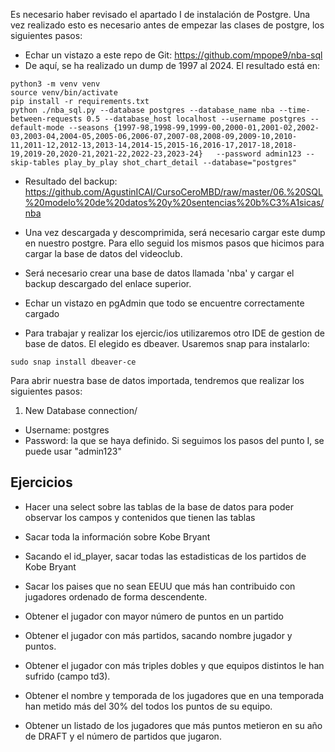 Es necesario haber revisado el apartado I de instalación de Postgre. Una vez realizado esto es necesario antes de empezar las clases de postgre, los siguientes pasos:
- Echar un vistazo a este repo de Git: https://github.com/mpope9/nba-sql
- De aquí, se ha realizado un dump de 1997 al 2024. El resultado está en:
```
python3 -m venv venv
source venv/bin/activate
pip install -r requirements.txt
python ./nba_sql.py --database postgres --database_name nba --time-between-requests 0.5 --database_host localhost --username postgres --default-mode --seasons {1997-98,1998-99,1999-00,2000-01,2001-02,2002-03,2003-04,2004-05,2005-06,2006-07,2007-08,2008-09,2009-10,2010-11,2011-12,2012-13,2013-14,2014-15,2015-16,2016-17,2017-18,2018-19,2019-20,2020-21,2021-22,2022-23,2023-24}   --password admin123 --skip-tables play_by_play shot_chart_detail --database="postgres"
```
- Resultado del backup:
https://github.com/AgustinICAI/CursoCeroMBD/raw/master/06.%20SQL%20modelo%20de%20datos%20y%20sentencias%20b%C3%A1sicas/nba



- Una vez descargada y descomprimida, será necesario cargar este dump en nuestro postgre. Para ello seguid los mismos pasos que hicimos para cargar la base de datos del videoclub.
- Será necesario crear una base de datos llamada 'nba' y cargar el backup descargado del enlace superior.

- Echar un vistazo en pgAdmin que todo se encuentre correctamente cargado
- Para trabajar y realizar los ejercic/ios utilizaremos otro IDE de gestion de base de datos. El elegido es dbeaver. Usaremos snap para instalarlo: 
```
sudo snap install dbeaver-ce
```

Para abrir nuestra base de datos importada, tendremos que realizar los siguientes pasos:
1. New Database connection/
- Username: postgres
- Password: la que se haya definido. Si seguimos los pasos del punto I, se puede usar "admin123"


## Ejercicios

- Hacer una select sobre las tablas de la base de datos para poder observar los campos y contenidos que tienen las tablas
- Sacar toda la información sobre Kobe Bryant
- Sacando el id_player, sacar todas las estadisticas de los partidos de Kobe Bryant
- Sacar los paises que no sean EEUU que más han contribuido con jugadores ordenado de forma descendente.


- Obtener el jugador con mayor número de puntos en un partido

- Obtener el jugador con más partidos, sacando nombre jugador y puntos.

- Obtener el jugador con más triples dobles y que equipos distintos le han sufrido (campo td3).

- Obtener el nombre y temporada de los jugadores que en una temporada han metido más del 30% del todos los puntos de su equipo.


- Obtener un listado de los jugadores que más puntos metieron en su año de DRAFT y el número de partidos que jugaron.


